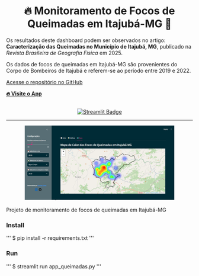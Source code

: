 <div align="center">
  <h1 style="text-align: center; font-size: 2em;">
    🔥 Monitoramento de Focos de Queimadas em Itajubá-MG 🚒
  </h1>
</div>
  <p>
    Os resultados deste dashboard podem ser observados no artigo:  
    <strong>Caracterização das Queimadas no Município de Itajubá, MG</strong>, publicado na  
    <em>Revista Brasileira de Geografia Física</em> em 2025.
  </p>

  <p>
    Os dados de focos de queimadas em Itajubá-MG são provenientes do Corpo de Bombeiros de Itajubá e  
    referem-se ao período entre 2019 e 2022.  
  </p>

  <p>
    <a href="https://github.com/geovanecarlos" target="_blank">Acesse o repositório no GitHub</a>
  </p>

  <p>
    <a href="https://appqueimadas.streamlit.app/" target="_blank">
      <strong>🔥 Visite o App</strong>
    </a>
  </p>


<br>

<div align="center">
  <a href="https://appqueimadas.streamlit.app/">
    <img src="https://static.streamlit.io/badges/streamlit_badge_black_white.svg" alt="Streamlit Badge"/>
  </a>
</div>

<hr>

<div align="center">
  <img src="https://github.com/geovanecarlos/app_queimadas/blob/main/dataset/fig_mapa.png?raw=true" 
       alt="Mapa de Focos de Queimadas" width="80%"/>
</div>


Projeto de monitoramento de focos de queimadas em Itajubá-MG

### Install
''' 
$ pip install -r requirements.txt
'''

### Run
'''
$ streamlit run app_queimadas.py
'''
